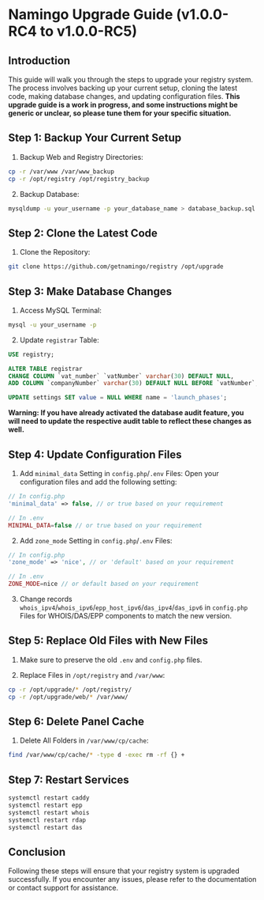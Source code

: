 # Namingo Upgrade Guide (v1.0.0-RC4 to v1.0.0-RC5)

## Introduction

This guide will walk you through the steps to upgrade your registry system. The process involves backing up your current setup, cloning the latest code, making database changes, and updating configuration files.
**This upgrade guide is a work in progress, and some instructions might be generic or unclear, so please tune them for your specific situation.**

## Step 1: Backup Your Current Setup

1. Backup Web and Registry Directories:

```bash
cp -r /var/www /var/www_backup
cp -r /opt/registry /opt/registry_backup
```

2. Backup Database:

```bash
mysqldump -u your_username -p your_database_name > database_backup.sql
```

## Step 2: Clone the Latest Code

1. Clone the Repository:

```bash
git clone https://github.com/getnamingo/registry /opt/upgrade
```

## Step 3: Make Database Changes

1. Access MySQL Terminal:

```bash
mysql -u your_username -p
```

2. Update `registrar` Table:

```sql
USE registry;

ALTER TABLE registrar 
CHANGE COLUMN `vat_number` `vatNumber` varchar(30) DEFAULT NULL,
ADD COLUMN `companyNumber` varchar(30) DEFAULT NULL BEFORE `vatNumber`;

UPDATE settings SET value = NULL WHERE name = 'launch_phases';
```

**Warning: If you have already activated the database audit feature, you will need to update the respective audit table to reflect these changes as well.**

## Step 4: Update Configuration Files

1. Add `minimal_data` Setting in `config.php`/`.env` Files:
Open your configuration files and add the following setting:

```php
// In config.php
'minimal_data' => false, // or true based on your requirement

// In .env
MINIMAL_DATA=false // or true based on your requirement
```

2. Add `zone_mode` Setting in `config.php`/`.env` Files:

```php
// In config.php
'zone_mode' => 'nice', // or 'default' based on your requirement

// In .env
ZONE_MODE=nice // or default based on your requirement
```

3. Change records `whois_ipv4`/`whois_ipv6`/`epp_host_ipv6`/`das_ipv4`/`das_ipv6` in `config.php` Files for WHOIS/DAS/EPP components to match the new version.

## Step 5: Replace Old Files with New Files

1. Make sure to preserve the old `.env` and `config.php` files.

2. Replace Files in `/opt/registry` and `/var/www`:

```bash
cp -r /opt/upgrade/* /opt/registry/
cp -r /opt/upgrade/web/* /var/www/
```

## Step 6: Delete Panel Cache

1. Delete All Folders in `/var/www/cp/cache`:

```bash
find /var/www/cp/cache/* -type d -exec rm -rf {} +
```

## Step 7: Restart Services

```bash
systemctl restart caddy
systemctl restart epp
systemctl restart whois
systemctl restart rdap
systemctl restart das
```

## Conclusion

Following these steps will ensure that your registry system is upgraded successfully. If you encounter any issues, please refer to the documentation or contact support for assistance.